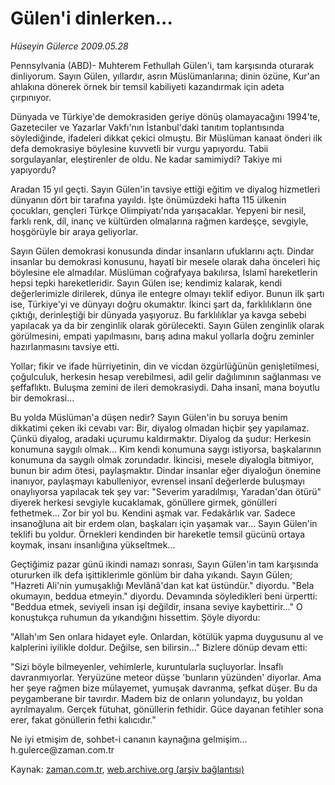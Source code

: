 # Gülen'i dinlerken...

*Hüseyin Gülerce 2009.05.28*

<tr><td class="metin" colspan="2" style="padding-top: 20px; padding-left: 5px; padding-right: 10px;">Pennsylvania (ABD)- Muhterem Fethullah Gülen'i, tam karşısında oturarak dinliyorum. Sayın Gülen, yıllardır, asrın Müslümanlarına; dinin özüne, Kur'an ahlakına dönerek örnek bir temsil kabiliyeti kazandırmak için adeta çırpınıyor.</td></tr><tr><td class="metin" colspan="2" style="padding-top: 20px; padding-left: 5px; padding-right: 10px;"><p> Dünyada ve Türkiye'de demokrasiden geriye dönüş olamayacağını 1994'te, Gazeteciler ve Yazarlar Vakfı'nın İstanbul'daki tanıtım toplantısında söylediğinde, ifadeleri dikkat çekici olmuştu. Bir Müslüman kanaat önderi ilk defa demokrasiye böylesine kuvvetli bir vurgu yapıyordu. Tabii sorgulayanlar, eleştirenler de oldu. Ne kadar samimiydi? Takiye mi yapıyordu?
<p>Aradan 15 yıl geçti. Sayın Gülen'in tavsiye ettiği eğitim ve diyalog hizmetleri dünyanın dört bir tarafına yayıldı. İşte önümüzdeki hafta 115 ülkenin çocukları, gençleri Türkçe Olimpiyatı'nda yarışacaklar. Yepyeni bir nesil, farklı renk, dil, inanç ve kültürden olmalarına rağmen kardeşçe, sevgiyle, hoşgörüyle bir araya geliyorlar.
<p>Sayın Gülen demokrasi konusunda dindar insanların ufuklarını açtı. Dindar insanlar bu demokrasi konusunu, hayatî bir mesele olarak daha önceleri hiç böylesine ele almadılar. Müslüman coğrafyaya bakılırsa, İslamî hareketlerin hepsi tepki hareketleridir. Sayın Gülen ise; kendimiz kalarak, kendi değerlerimizle dirilerek, dünya ile entegre olmayı teklif ediyor. Bunun ilk şartı ise, Türkiye'yi ve dünyayı doğru okumaktır. İkinci şart da, farklılıkların öne çıktığı, derinleştiği bir dünyada yaşıyoruz. Bu farklılıklar ya kavga sebebi yapılacak ya da bir zenginlik olarak görülecekti. Sayın Gülen zenginlik olarak görülmesini, empati yapılmasını, barış adına makul yollarla doğru zeminler hazırlanmasını tavsiye etti.
<p>Yollar; fikir ve ifade hürriyetinin, din ve vicdan özgürlüğünün genişletilmesi, çoğulculuk, herkesin hesap verebilmesi, adil gelir dağılımının sağlanması ve şeffaflıktı. Buluşma zemini de ileri demokrasiydi. Daha insanî, mana boyutlu bir demokrasi...
<p>Bu yolda Müslüman'a düşen nedir? Sayın Gülen'in bu soruya benim dikkatimi çeken iki cevabı var: Bir, diyalog olmadan hiçbir şey yapılamaz. Çünkü diyalog, aradaki uçurumu kaldırmaktır. Diyalog da şudur: Herkesin konumuna saygılı olmak... Kim kendi konumuna saygı istiyorsa, başkalarının konumuna da saygılı olmak zorundadır. İkincisi, mesele diyalogla bitmiyor, bunun bir adım ötesi, paylaşmaktır. Dindar insanlar eğer diyaloğun önemine inanıyor, paylaşmayı kabulleniyor, evrensel insanî değerlerde buluşmayı onaylıyorsa yapılacak tek şey var: "Severim yaradılmışı, Yaradan'dan ötürü" diyerek herkesi sevgiyle kucaklamak, gönüllere girmek, gönülleri fethetmek... Zor bir yol bu. Kendini aşmak var. Fedakârlık var. Sadece insanoğluna ait bir erdem olan, başkaları için yaşamak var... Sayın Gülen'in teklifi bu yoldur. Örnekleri kendinden bir hareketle temsil gücünü ortaya koymak, insanı insanlığına yükseltmek...
<p>Geçtiğimiz pazar günü ikindi namazı sonrası, Sayın Gülen'in tam karşısında otururken ilk defa işittiklerimle gönlüm bir daha yıkandı. Sayın Gülen; "Hazreti Ali'nin yumuşaklığı Mevlânâ'dan kat kat üstündür." diyordu. "Bela okumayın, beddua etmeyin." diyordu. Devamında söyledikleri beni ürpertti: "Beddua etmek, seviyeli insan işi değildir, insana seviye kaybettirir..." O konuştukça ruhumun da yıkandığını hissettim. Şöyle diyordu:
<p>"Allah'ım Sen onlara hidayet eyle. Onlardan, kötülük yapma duygusunu al ve kalplerini iyilikle doldur. Değilse, sen bilirsin..." Bizlere dönüp devam etti:
<p>"Sizi böyle bilmeyenler, vehimlerle, kuruntularla suçluyorlar. İnsaflı davranmıyorlar. Yeryüzüne meteor düşse 'bunların yüzünden' diyorlar. Ama her şeye rağmen bize mülayemet, yumuşak davranma, şefkat düşer. Bu da peygamberane bir tavırdır. Madem biz de onların yolundayız, bu yoldan ayrılmayalım. Gerçek fütuhat, gönüllerin fethidir. Güce dayanan fetihler sona erer, fakat gönüllerin fethi kalıcıdır."
<p> Ne iyi etmişim de, sohbet-i cananın kaynağına gelmişim... h.gulerce@zaman.com.tr<br/></p></p></p></p></p></p></p></p></p></td></tr>

Kaynak: [zaman.com.tr](http://zaman.com.tr/yazar.do?yazino=852422), [web.archive.org (arşiv bağlantısı)](http://web.archive.org/web/20090901193612/http://www.zaman.com.tr:80/yazar.do?yazino=852422)
